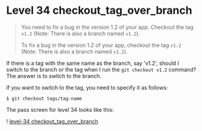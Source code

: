 
# Level 34 checkout_tag_over_branch

> You need to fix a bug in the version 1.2 of your app. Checkout the tag `v1.2` (Note: There is also a branch named `v1.2`).
> 
> To fix a bug in the version 1.2 of your app, checkout the tag `v1.2` (Note: There is also a branch named `v1.2`).

If there is a tag with the same name as the branch, say 'v1.2', should I switch to the branch or the tag when I run the ```git checkout v1.2``` command? The answer is to switch to the branch.

If you want to switch to the tag, you need to specify it as follows:

```
$ git checkout tags/tag-name
```

The pass screen for level 34 looks like this:

! [level-34 checkout_tag_over_branch](images/level-34-checkout-tag-over-branch.png)

